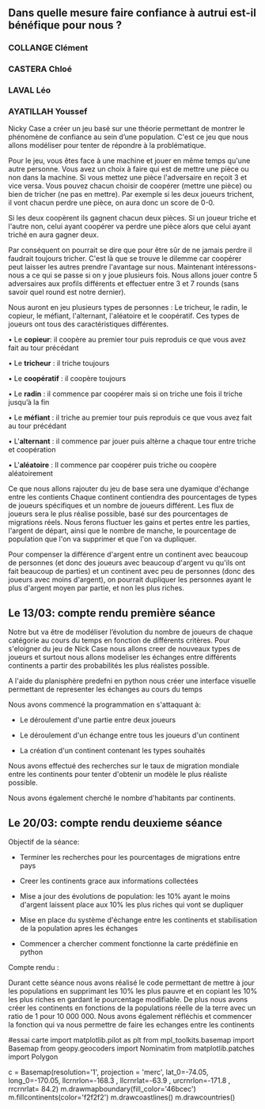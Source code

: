 ## Dans quelle mesure faire confiance à autrui est-il bénéfique pour nous ?


### COLLANGE Clément 
### CASTERA Chloé 
### LAVAL Léo 
### AYATILLAH Youssef

Nicky Case a créer un jeu basé sur une théorie permettant de montrer le phénomène de confiance au sein d’une population. C'est ce jeu que nous allons modéliser pour tenter de répondre à la problématique.

Pour le jeu, vous êtes face à une machine et jouer en même temps qu'une autre personne. Vous avez un choix à faire qui est de mettre une pièce ou non dans la machine. Si vous mettez une pièce l'adversaire en reçoit 3 et vice versa. Vous pouvez chacun choisir de coopérer (mettre une pièce) ou bien de tricher (ne pas en mettre). Par exemple si les deux joueurs trichent, il vont chacun perdre une pièce, on aura donc un score de 0-0.

Si les deux coopèrent ils gagnent chacun deux pièces. 
Si un joueur triche et l'autre non, celui ayant coopérer va perdre une pièce alors que celui ayant triché en aura gagner deux.

Par conséquent on pourrait se dire que pour être sûr de ne jamais perdre il faudrait toujours tricher. C'est là que se trouve le dilemme car coopérer peut laisser les autres prendre l'avantage sur nous. Maintenant intéressons-nous a ce qui se passe si on y joue plusieurs fois. Nous allons jouer contre 5 adversaires aux profils différents et effectuer entre 3 et 7 rounds (sans savoir quel round est notre dernier).

Nous auront en jeu plusieurs types de personnes : Le tricheur, le radin, le copieur, le méfiant, l'alternant, l'aléatoire et le coopératif. Ces types de joueurs ont tous des caractéristiques différentes.

•	Le **copieur**: il coopère au premier tour puis reproduis ce que vous avez fait au tour précédant

•	Le **tricheur** : il triche toujours

•	Le **coopératif** : il coopère toujours

•	Le **radin** : il commence par coopérer mais si on triche une fois il triche jusqu’à la fin

•	Le **méfiant** : il triche au premier tour puis reproduis ce que vous avez fait au tour précédant

•	L'**alternant** : il commence par jouer puis altèrne a chaque tour entre triche et coopération

•	L'**aléatoire** : Il commence par coopérer puis triche ou coopère aléatoirement

Ce que nous allons rajouter du jeu de base sera une dyamique d'échange entre les contients Chaque continent contiendra des pourcentages de types de joueurs spécifiques et un nombre de joueurs différent. Les flux de joueurs sera le plus réalise possible, basé sur des pourcentages de migrations réels. Nous ferons fluctuer les gains et pertes entre les parties, l'argent de départ, ainsi que le nombre de manche, le pourcentage de population que l'on va supprimer et que l'on va dupliquer. 

Pour compenser la différence d'argent entre un continent avec beaucoup de personnes (et donc des joueurs avec beaucoup d'argent vu qu'ils ont fait beaucoup de parties) et un continent avec peu de personnes (donc des joueurs avec moins d'argent), on pourrait dupliquer les personnes ayant le plus d'argent moyen par partie, et non les plus riches.

## Le 13/03: compte rendu première séance

Notre but va être de modéliser l’évolution du nombre de joueurs de chaque catégorie au cours du temps en fonction de 
différents critères. Pour s'eloigner du jeu de Nick Case nous allons creer de nouveaux types de joueurs et surtout nous 
allons modeliser les échanges entre différents continents a partir des probabilités les plus réalistes possible.

A l'aide du planisphère predefni en python nous créer une interface visuelle permettant de representer les échanges au cours du temps

Nous avons commencé la programmation en s'attaquant à:

- Le déroulement d'une partie entre deux joueurs

- Le déroulement d'un échange entre tous les joueurs d'un continent 

- La création d'un continent contenant les types souhaités

Nous avons effectué des recherches sur le taux de migration mondiale entre les continents pour tenter d'obtenir un modèle le plus réaliste possible.

Nous avons également cherché le nombre d'habitants par continents.

## Le 20/03: compte rendu deuxieme séance

Objectif de la séance: 

- Terminer les recherches pour les pourcentages de migrations entre pays

- Creer les continents grace aux informations collectées

- Mise a jour des évolutions de population: les 10% ayant le moins d'argent laissent place aux 10% les plus riches qui vont 
se dupliquer

- Mise en place du système d'échange entre les continents et stabilisation de la population apres les échanges

- Commencer a chercher comment fonctionne la carte prédéfinie en python

Compte rendu :

Durant cette séance nous avons réalisé le code permettant de mettre à jour les populations en supprimant les 10% les plus pauvre et en copiant les 10% les plus riches en gardant le pourcentage modifiable. De plus nous avons créer les continents en fonctions de la populations réelle de la terre avec un ratio de 1 pour 10 000 000. Nous avons également réfléchis et commencer la fonction qui va nous permettre de faire les echanges entre les continents


#essai carte
import matplotlib.pilot as plt
from mpl_toolkits.basemap import Basemap
from geopy.geocoders import Nominatim
from matplotlib.patches import Polygon

c = Basemap(resolution='1',
            projection = 'merc',
            lat_0=-74.05, long_0=-170.05, llcrnrlon=-168.3 , llcrnrlat=-63.9 , urcrnrlon=-171.8 ,
            rrcrnrlat= 84.2)
m.drawmapboundary(fill_color='46bcec')
m.fillcontinents(color='f2f2f2')
m.drawcoastlines()
m.drawcountries()



